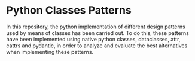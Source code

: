 # Python Classes Patterns 

In this repository, the python implementation of different design patterns used by means of classes has been carried out. To do this, these patterns have been implemented using native python classes, dataclasses, attr, cattrs and pydantic, in order to analyze and evaluate the best alternatives when implementing these patterns.